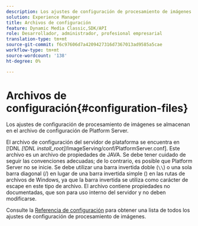 ```yaml
---
description: Los ajustes de configuración de procesamiento de imágenes se almacenan en el archivo de configuración de Platform Server.
solution: Experience Manager
title: Archivos de configuración
feature: Dynamic Media Classic,SDK/API
role: Desarrollador, administrador, profesional empresarial
translation-type: tm+mt
source-git-commit: f6c97606d7a4209427316d7367013ad9585a5cae
workflow-type: tm+mt
source-wordcount: '138'
ht-degree: 0%

---
```



# Archivos de configuración{#configuration-files}

Los ajustes de configuración de procesamiento de imágenes se almacenan en el archivo de configuración de Platform Server.

El archivo de configuración del servidor de plataforma se encuentra en [!DNL *[!DNL install_root]*/ImageServing/conf/PlatformServer.conf]. Este archivo es un archivo de propiedades de JAVA. Se debe tener cuidado de seguir las convenciones adecuadas; de lo contrario, es posible que Platform Server no se inicie. Se debe utilizar una barra invertida doble (`\\`) o una sola barra diagonal (/) en lugar de una barra invertida simple (\) en las rutas de archivos de Windows, ya que la barra invertida se utiliza como carácter de escape en este tipo de archivo. El archivo contiene propiedades no documentadas, que son para uso interno del servidor y no deben modificarse.

Consulte la [Referencia de configuración](../../../../../ir-api/server-admin/image-rendering-api-ref/c-ir-server-administration/c-ir-configuration-settings-reference/c-ir-configuration-settings-reference.md#concept-6947a512d4c94e9fb8a71b80243fee81) para obtener una lista de todos los ajustes de configuración de procesamiento de imágenes.
